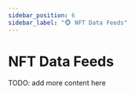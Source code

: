 ```yaml
---
sidebar_position: 6
sidebar_label: "🐵 NFT Data Feeds"
---
```


# NFT Data Feeds

TODO: add more content here
